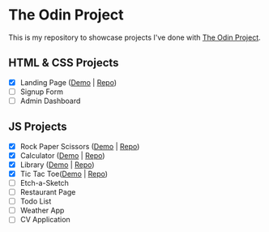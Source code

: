 # The Odin Project
This is my repository to showcase projects I've done with [The Odin Project](https://www.theodinproject.com/).

## HTML & CSS Projects
- [x] Landing Page ([Demo](https://awkcodergirl.github.io/The-Odin-Project/LandingPage/) | [Repo](https://github.com/awkcodergirl/The-Odin-Project/tree/main/LandingPage))
- [ ] Signup Form
- [ ] Admin Dashboard

## JS Projects
- [x] Rock Paper Scissors ([Demo](https://awkcodergirl.github.io/The-Odin-Project/RockPaperScissors/) | [Repo](https://github.com/awkcodergirl/The-Odin-Project/tree/main/RockPaperScissors))
- [x] Calculator ([Demo](https://awkcodergirl.github.io/The-Odin-Project/Calculator/) | [Repo](https://github.com/awkcodergirl/The-Odin-Project/tree/main/Calculator))
- [x] Library ([Demo](https://awkcodergirl.github.io/The-Odin-Project/Library/) | [Repo](https://github.com/awkcodergirl/The-Odin-Project/tree/main/Library))
- [x] Tic Tac Toe([Demo](https://awkcodergirl.github.io/The-Odin-Project/Tic-Tac-Toe/) | [Repo](https://github.com/awkcodergirl/The-Odin-Project/tree/main/Tic-Tac-Toe))
- [ ] Etch-a-Sketch
- [ ] Restaurant Page
- [ ] Todo List
- [ ] Weather App
- [ ] CV Application
